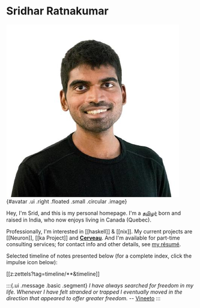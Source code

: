 # Sridhar Ratnakumar

![avatar](static/favicon.jpeg){#avatar .ui .right .floated .small .circular .image}

Hey, I'm Srid, and this is my personal homepage. I'm a [தமிழர்](https://en.wikipedia.org/wiki/Tamils) born and raised in India, who now enjoys living in Canada (Quebec).

Professionally, I'm interested in [[haskell]] & [[nix]]. My current projects are [[Neuron]], [[ka Project]] and [**Cerveau**](https://www.cerveau.app/). And I'm available for part-time consulting services; for contact info and other details, see [my résumé](./static/resume.pdf).

Selected timeline of notes presented below (for a complete index, click the impulse icon below):

[[z:zettels?tag=timeline/**&timeline]]

:::{.ui .message .basic .segment}
*I have always searched for freedom in my life. Whenever I have felt stranded or trapped I eventually moved in the direction that appeared to offer greater freedom.* -- [Vineeto](http://actualfreedom.com.au/actualism/vineeto/vineeto.htm)
:::
